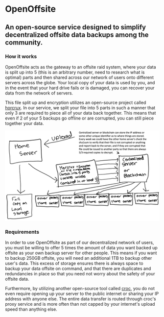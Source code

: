 # OpenOffsite

## An open-source service designed to simplify decentralized offsite data backups among the community.

### How it works

OpenOffsite acts as the gateway to an offsite raid system, where your data is split up into 5 (this is an arbitrary number, need to research what is optimal) parts and then shared across our network of users onto different servers across the globe. Your local copy of your data is used by you, and in the event that your hard drive fails or is damaged, you can recover your data from the network of servers.

This file split up and encryption utilizes an open-source project called [horcrux](https://github.com/jesseduffield/horcrux). In our service, we split your file into 5 parts in such a manner that only 3 are required to piece all of your data back together. This means that even if 2 of your 5 backups go offline or are corrupted, you can still piece together your data.

![How it works diagram](ServerDiagram.png)

### Requirements

In order to use OpenOffsite as part of our decentralized network of users, you must be willing to offer 5 times the amount of data you want backed up offsite as your own backup server for other people. This means if you want to backup 250GB offsite, you will need an additional 1TB to backup other user's data. This excess of storage ensures there is always space to backup your data offsite on command, and that there are duplicates and redundancies in place so that you need not worry about the safety of your offsite data.

Furthermore, by utilizing another open-source tool called [croc](https://github.com/schollz/croc), you do not even require opening up your server to the public internet or sharing your IP address with anyone else. The entire data transfer is routed through croc's proxy service and is more often than not capped by your internet's upload speed than anything else.

